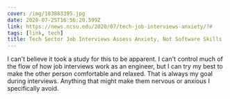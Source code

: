 ```yaml
---
cover: /img/183883395.jpg
date: 2020-07-25T16:56:20.599Z
link: https://news.ncsu.edu/2020/07/tech-job-interviews-anxiety/?#
tags: [link, tech]
title: Tech Sector Job Interviews Assess Anxiety, Not Software Skills
---
```


I can't believe it took a study for this to be apparent. I can't control much of the flow of how job interviews work as an engineer, but I can try my best to make the other person comfortable and relaxed. That is always my goal during interviews. Anything that might make them nervous or anxious I specifically avoid.
